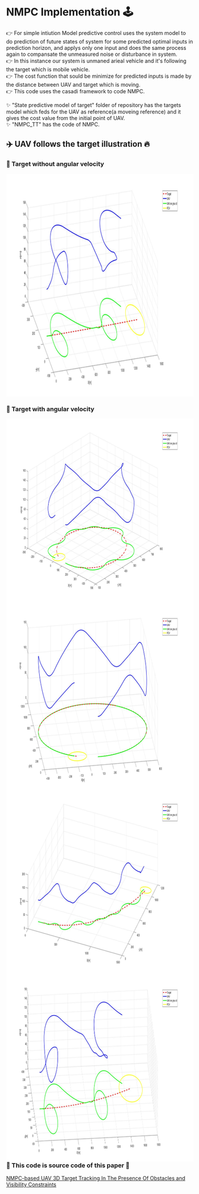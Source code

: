 # NMPC Implementation 🕹️     

👉 For simple intiution Model predictive control uses the system model to do prediction of future states of system for some predicted optimal inputs in prediction horizon, and applys only one input and does the same process again to compansate the unmeasured noise or disturbance in system.      
👉 In this instance our system is unmaned arieal vehicle and it's following the target which is mobile vehicle.       
👉 The cost function that sould be minimize for predicted inputs is made by the distance between UAV and target which is moving.   
👉 This code uses the casadi framework to code NMPC.

✨ "State predictive model of target" folder of repository has the targets model which feds for the UAV as reference(a moveing reference) and it gives the cost value from the initial point of UAV.      
✨ "NMPC_TT" has the code of NMPC.      

## ✈️ UAV follows the target illustration 🔥      

### 📌 Target without angular velocity        
<!--img height="40" width="40" src="https://github.com/devsonni/MPC-Implementation/blob/main/gif/Tracking1.gif"-->       
<img align="middle" height="600" width="1000" src="https://github.com/devsonni/MPC-Implementation/blob/main/gif/TargetTrack6.jpg">     

### 📌 Target with angular velocity                       
<!--img height="40" width="40" src="https://github.com/devsonni/MPC-Implementation/blob/main/gif/Tracking5(2).gif"-->
<img align="left" height="500" width="800" src="https://github.com/devsonni/MPC-Implementation/blob/main/gif/TargetTrack4.jpg">          
<img align="right" height="500" width="800" src="https://github.com/devsonni/MPC-Implementation/blob/main/gif/TargetTrack5.jpg">        
<img align="left" height="500" width="800" src="https://github.com/devsonni/MPC-Implementation/blob/main/gif/TargetTrack3.jpg">        
<img align="right" height="500" width="800" src="https://github.com/devsonni/MPC-Implementation/blob/main/gif/TargetTrack2.jpg">          

### 🔗 This code is source code of this paper 📝        
[NMPC-based UAV 3D Target Tracking In The Presence Of Obstacles and Visibility Constraints](https://ieeexplore.ieee.org/document/9476710)
